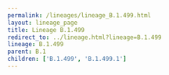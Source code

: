 ```yaml
---
permalink: /lineages/lineage_B.1.499.html
layout: lineage_page
title: Lineage B.1.499
redirect_to: ../lineage.html?lineage=B.1.499
lineage: B.1.499
parent: B.1
children: ['B.1.499', 'B.1.499.1']
---
```

